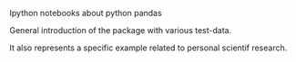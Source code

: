Ipython notebooks about python pandas 

General introduction of the package with various test-data.

It also represents a specific example related to personal scientif research. 





